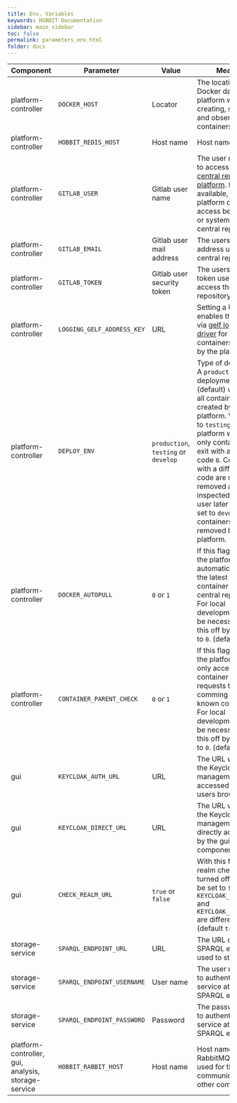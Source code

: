 ```yaml
---
title: Env. Variables
keywords: HOBBIT Documentation
sidebar: main_sidebar
toc: false
permalink: parameters_env.html
folder: docs
---
```


| Component | Parameter | Value | Meaning |
|--|--|--|--|
| platform-controller | `DOCKER_HOST` | Locator | The location of the Docker daemon the platform will use for creating, stopping and observing containers. |
| platform-controller | `HOBBIT_REDIS_HOST` | Host name | Host name of Redis. |
| platform-controller | `GITLAB_USER` | Gitlab user name | The user name used to access the [central repo of the platform](http://git.project-hobbit.eu). If it is not available, the local platform can not access benchmarks or systems from the central repository. |
| platform-controller | `GITLAB_EMAIL` | Gitlab user mail address | The users mail address used in the central repository. |
| platform-controller | `GITLAB_TOKEN` | Gitlab user security token | The users security token used to access the central repository. |
| platform-controller | `LOGGING_GELF_ADDRESS_KEY`| URL | Setting a URL enables the logging via [gelf logging driver](https://docs.docker.com/engine/admin/logging/overview/) for all containers created by the platform. |
| platform-controller | `DEPLOY_ENV` | `production`, `testing` or `develop` | Type of deployment. A `production` deployment (default) will remove all containers created by the platform. When set to `testing` the platform will remove only containers that exit with an exit code `0`. Components with a different exit code are not removed and can be inspected by the user later on. When set to `develop` no containers will be removed by the platform. |
| platform-controller | `DOCKER_AUTOPULL` | `0` or `1` | If this flag is set to `1` the platform will automatically pull the latest image of a container from the central repository. For local development, it may be necessary to turn this off by setting it to `0`. (default `1`) |
| platform-controller | `CONTAINER_PARENT_CHECK` | `0` or `1` | If this flag is set to `1` the platform will only accept container creation requests that are comming from known containers. For local development, it may be necessary to turn this off by setting it to `0`. (default `1`) |
| gui | `KEYCLOAK_AUTH_URL` | URL | The URL with which the Keycloak user management can be accessed from the users browser. |
| gui | `KEYCLOAK_DIRECT_URL` | URL | The URL with which the Keycloak user management can be directly accessed by the gui component. |
| gui | `CHECK_REALM_URL` | `true` or `false`| With this flag, the realm check can be turned off. It has to be set to `false` if the `KEYCLOAK_AUTH_URL` and `KEYCLOAK_DIRECT_URL` are different. (default `true`) |
| storage-service| `SPARQL_ENDPOINT_URL` | URL | The URL of the SPARQL endpoint used to store data. |
| storage-service| `SPARQL_ENDPOINT_USERNAME` | User name | The user name used to authenticate the service at the SPARQL endpoint. |
| storage-service| `SPARQL_ENDPOINT_PASSWORD` | Password | The password used to authenticate the service at the SPARQL endpoint. |
| platform-controller, gui, analysis, storage-service | `HOBBIT_RABBIT_HOST` | Host name | Host name of the RabbitMQ broker used for the communication with other components. |
